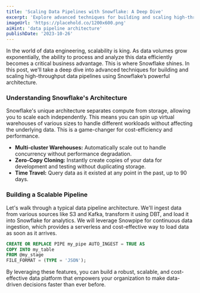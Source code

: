 ```yaml
---
title: 'Scaling Data Pipelines with Snowflake: A Deep Dive'
excerpt: 'Explore advanced techniques for building and scaling high-throughput data pipelines using Snowflake’s powerful architecture.'
imageUrl: 'https://placehold.co/1200x600.png'
aiHint: 'data pipeline architecture'
publishDate: '2023-10-26'
---
```


In the world of data engineering, scalability is king. As data volumes grow exponentially, the ability to process and analyze this data efficiently becomes a critical business advantage. This is where Snowflake shines. In this post, we'll take a deep dive into advanced techniques for building and scaling high-throughput data pipelines using Snowflake’s powerful architecture.

<h3 class="text-2xl font-bold mt-8 mb-4">Understanding Snowflake's Architecture</h3>

Snowflake's unique architecture separates compute from storage, allowing you to scale each independently. This means you can spin up virtual warehouses of various sizes to handle different workloads without affecting the underlying data. This is a game-changer for cost-efficiency and performance.

<ul class="list-disc list-inside my-4 space-y-2">
  <li><strong>Multi-cluster Warehouses:</strong> Automatically scale out to handle concurrency without performance degradation.</li>
  <li><strong>Zero-Copy Cloning:</strong> Instantly create copies of your data for development and testing without duplicating storage.</li>
  <li><strong>Time Travel:</strong> Query data as it existed at any point in the past, up to 90 days.</li>
</ul>

<h3 class="text-2xl font-bold mt-8 mb-4">Building a Scalable Pipeline</h3>

Let's walk through a typical data pipeline architecture. We'll ingest data from various sources like S3 and Kafka, transform it using DBT, and load it into Snowflake for analytics. We will leverage Snowpipe for continuous data ingestion, which provides a serverless and cost-effective way to load data as soon as it arrives.

```sql
CREATE OR REPLACE PIPE my_pipe AUTO_INGEST = TRUE AS
COPY INTO my_table
FROM @my_stage
FILE_FORMAT = (TYPE = 'JSON');
```

By leveraging these features, you can build a robust, scalable, and cost-effective data platform that empowers your organization to make data-driven decisions faster than ever before.